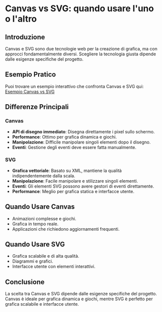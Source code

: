# Canvas vs SVG: quando usare l'uno o l'altro

## Introduzione
Canvas e SVG sono due tecnologie web per la creazione di grafica, ma con approcci fondamentalmente diversi. Scegliere la tecnologia giusta dipende dalle esigenze specifiche del progetto.

## Esempio Pratico
Puoi trovare un esempio interattivo che confronta Canvas e SVG qui: [Esempio Canvas vs SVG](<../esempi/07.15-canvas-vs-svg.html>)

## Differenze Principali

### Canvas
- **API di disegno immediato**: Disegna direttamente i pixel sullo schermo.
- **Performance**: Ottimo per grafica dinamica e giochi.
- **Manipolazione**: Difficile manipolare singoli elementi dopo il disegno.
- **Eventi**: Gestione degli eventi deve essere fatta manualmente.

### SVG
- **Grafica vettoriale**: Basato su XML, mantiene la qualità indipendentemente dalla scala.
- **Manipolazione**: Facile manipolare e stilizzare singoli elementi.
- **Eventi**: Gli elementi SVG possono avere gestori di eventi direttamente.
- **Performance**: Meglio per grafica statica e interfacce utente.

## Quando Usare Canvas
- Animazioni complesse e giochi.
- Grafica in tempo reale.
- Applicazioni che richiedono aggiornamenti frequenti.

## Quando Usare SVG
- Grafica scalabile e di alta qualità.
- Diagrammi e grafici.
- Interfacce utente con elementi interattivi.

## Conclusione
La scelta tra Canvas e SVG dipende dalle esigenze specifiche del progetto. Canvas è ideale per grafica dinamica e giochi, mentre SVG è perfetto per grafica scalabile e interfacce utente.
